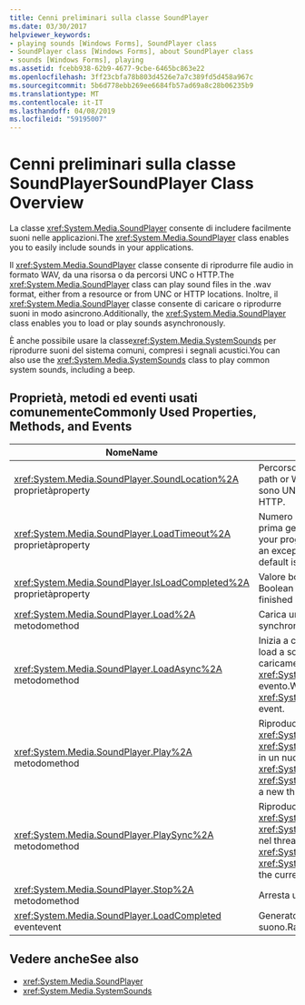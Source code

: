 ```yaml
---
title: Cenni preliminari sulla classe SoundPlayer
ms.date: 03/30/2017
helpviewer_keywords:
- playing sounds [Windows Forms], SoundPlayer class
- SoundPlayer class [Windows Forms], about SoundPlayer class
- sounds [Windows Forms], playing
ms.assetid: fcebb938-62b9-4677-9cbe-6465bc863e22
ms.openlocfilehash: 3ff23cbfa78b803d4526e7a7c389fd5d458a967c
ms.sourcegitcommit: 5b6d778ebb269ee6684fb57ad69a8c28b06235b9
ms.translationtype: MT
ms.contentlocale: it-IT
ms.lasthandoff: 04/08/2019
ms.locfileid: "59195007"
---
```

# <a name="soundplayer-class-overview"></a><span data-ttu-id="9e37a-102">Cenni preliminari sulla classe SoundPlayer</span><span class="sxs-lookup"><span data-stu-id="9e37a-102">SoundPlayer Class Overview</span></span>
<span data-ttu-id="9e37a-103">La classe <xref:System.Media.SoundPlayer> consente di includere facilmente suoni nelle applicazioni.</span><span class="sxs-lookup"><span data-stu-id="9e37a-103">The <xref:System.Media.SoundPlayer> class enables you to easily include sounds in your applications.</span></span>  
  
 <span data-ttu-id="9e37a-104">Il <xref:System.Media.SoundPlayer> classe consente di riprodurre file audio in formato WAV, da una risorsa o da percorsi UNC o HTTP.</span><span class="sxs-lookup"><span data-stu-id="9e37a-104">The <xref:System.Media.SoundPlayer> class can play sound files in the .wav format, either from a resource or from UNC or HTTP locations.</span></span> <span data-ttu-id="9e37a-105">Inoltre, il <xref:System.Media.SoundPlayer> classe consente di caricare o riprodurre suoni in modo asincrono.</span><span class="sxs-lookup"><span data-stu-id="9e37a-105">Additionally, the <xref:System.Media.SoundPlayer> class enables you to load or play sounds asynchronously.</span></span>  
  
 <span data-ttu-id="9e37a-106">È anche possibile usare la classe<xref:System.Media.SystemSounds> per riprodurre suoni del sistema comuni, compresi i segnali acustici.</span><span class="sxs-lookup"><span data-stu-id="9e37a-106">You can also use the <xref:System.Media.SystemSounds> class to play common system sounds, including a beep.</span></span>  
  
## <a name="commonly-used-properties-methods-and-events"></a><span data-ttu-id="9e37a-107">Proprietà, metodi ed eventi usati comunemente</span><span class="sxs-lookup"><span data-stu-id="9e37a-107">Commonly Used Properties, Methods, and Events</span></span>  
  
|<span data-ttu-id="9e37a-108">Nome</span><span class="sxs-lookup"><span data-stu-id="9e37a-108">Name</span></span>|<span data-ttu-id="9e37a-109">Descrizione</span><span class="sxs-lookup"><span data-stu-id="9e37a-109">Description</span></span>|  
|----------|-----------------|  
|<xref:System.Media.SoundPlayer.SoundLocation%2A> <span data-ttu-id="9e37a-110">proprietà</span><span class="sxs-lookup"><span data-stu-id="9e37a-110">property</span></span>|<span data-ttu-id="9e37a-111">Percorso del file o l'indirizzo Web del suono.</span><span class="sxs-lookup"><span data-stu-id="9e37a-111">The file path or Web address of the sound.</span></span> <span data-ttu-id="9e37a-112">I valori accettabili sono UNC o HTTP.</span><span class="sxs-lookup"><span data-stu-id="9e37a-112">Acceptable values can be UNC or HTTP.</span></span>|  
|<xref:System.Media.SoundPlayer.LoadTimeout%2A> <span data-ttu-id="9e37a-113">proprietà</span><span class="sxs-lookup"><span data-stu-id="9e37a-113">property</span></span>|<span data-ttu-id="9e37a-114">Numero di millisecondi di attesa per caricare un suono prima genera un'eccezione.</span><span class="sxs-lookup"><span data-stu-id="9e37a-114">The number of milliseconds your program will wait to load a sound before it throws an exception.</span></span> <span data-ttu-id="9e37a-115">Il valore predefinito è 10 secondi.</span><span class="sxs-lookup"><span data-stu-id="9e37a-115">The default is 10 seconds.</span></span>|  
|<xref:System.Media.SoundPlayer.IsLoadCompleted%2A> <span data-ttu-id="9e37a-116">proprietà</span><span class="sxs-lookup"><span data-stu-id="9e37a-116">property</span></span>|<span data-ttu-id="9e37a-117">Valore booleano che indica se l'audio è stato caricato.</span><span class="sxs-lookup"><span data-stu-id="9e37a-117">A Boolean value indicating whether the sound has finished loading.</span></span>|  
|<xref:System.Media.SoundPlayer.Load%2A> <span data-ttu-id="9e37a-118">metodo</span><span class="sxs-lookup"><span data-stu-id="9e37a-118">method</span></span>|<span data-ttu-id="9e37a-119">Carica un suono in modo sincrono.</span><span class="sxs-lookup"><span data-stu-id="9e37a-119">Loads a sound synchronously.</span></span>|  
|<xref:System.Media.SoundPlayer.LoadAsync%2A> <span data-ttu-id="9e37a-120">metodo</span><span class="sxs-lookup"><span data-stu-id="9e37a-120">method</span></span>|<span data-ttu-id="9e37a-121">Inizia a caricare in modo asincrono un suono.</span><span class="sxs-lookup"><span data-stu-id="9e37a-121">Begins to load a sound asynchronously.</span></span> <span data-ttu-id="9e37a-122">Una volta completato il caricamento, viene generato il <xref:System.Media.SoundPlayer.OnLoadCompleted%2A> evento.</span><span class="sxs-lookup"><span data-stu-id="9e37a-122">When loading is complete, it raises the <xref:System.Media.SoundPlayer.OnLoadCompleted%2A> event.</span></span>|  
|<xref:System.Media.SoundPlayer.Play%2A> <span data-ttu-id="9e37a-123">metodo</span><span class="sxs-lookup"><span data-stu-id="9e37a-123">method</span></span>|<span data-ttu-id="9e37a-124">Riproduce il suono specificato nella <xref:System.Media.SoundPlayer.SoundLocation%2A> o <xref:System.Media.SoundPlayer.Stream%2A> proprietà in un nuovo thread.</span><span class="sxs-lookup"><span data-stu-id="9e37a-124">Plays the sound specified in the <xref:System.Media.SoundPlayer.SoundLocation%2A> or <xref:System.Media.SoundPlayer.Stream%2A> property in a new thread.</span></span>|  
|<xref:System.Media.SoundPlayer.PlaySync%2A> <span data-ttu-id="9e37a-125">metodo</span><span class="sxs-lookup"><span data-stu-id="9e37a-125">method</span></span>|<span data-ttu-id="9e37a-126">Riproduce il suono specificato nella <xref:System.Media.SoundPlayer.SoundLocation%2A> o <xref:System.Media.SoundPlayer.Stream%2A> proprietà nel thread corrente.</span><span class="sxs-lookup"><span data-stu-id="9e37a-126">Plays the sound specified in the <xref:System.Media.SoundPlayer.SoundLocation%2A> or <xref:System.Media.SoundPlayer.Stream%2A> property in the current thread.</span></span>|  
|<xref:System.Media.SoundPlayer.Stop%2A> <span data-ttu-id="9e37a-127">metodo</span><span class="sxs-lookup"><span data-stu-id="9e37a-127">method</span></span>|<span data-ttu-id="9e37a-128">Arresta un suono.</span><span class="sxs-lookup"><span data-stu-id="9e37a-128">Stops any sound currently playing.</span></span>|  
|<xref:System.Media.SoundPlayer.LoadCompleted> <span data-ttu-id="9e37a-129">event</span><span class="sxs-lookup"><span data-stu-id="9e37a-129">event</span></span>|<span data-ttu-id="9e37a-130">Generato dopo il tentativo di caricamento di un suono.</span><span class="sxs-lookup"><span data-stu-id="9e37a-130">Raised after the load of a sound is attempted.</span></span>|  
  
## <a name="see-also"></a><span data-ttu-id="9e37a-131">Vedere anche</span><span class="sxs-lookup"><span data-stu-id="9e37a-131">See also</span></span>

- <xref:System.Media.SoundPlayer>
- <xref:System.Media.SystemSounds>
